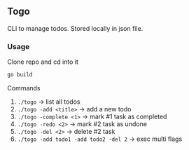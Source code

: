 ## Togo
CLI to manage todos. Stored locally in json file.

### Usage
Clone repo and cd into it

```bash
go build
```

Commands
1. `./togo` -> list all todos
2. `./togo -add <title>` -> add a new todo
3. `./togo -complete <1>` -> mark #1 task as completed
4. `./togo -redo <2>` -> mark #2 task as undone
5. `./togo -del <2>` -> delete #2 task
6. `./togo -add todo1 -add todo2 -del 2` -> exec multi flags
